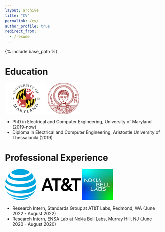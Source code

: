 ```yaml
---
layout: archive
title: "CV"
permalink: /cv/
author_profile: true
redirect_from:
  - /resume
---
```


{% include base_path %}

Education
======
 ![alt text](/images/umd-logo.png) ![alt text](/images/auth-logo.png)
* PhD in Electrical and Computer Engineering, University of Maryland (2019-now)
* Diploma in Electrical and Computer Engineering, Aristostle University of Thessaloniki (2019)

  
Professional Experience
======
 ![alt text](/images/AT&T_logo.png) ![alt text](/images/nokia-logo.jpg)
* Research Intern, Standards Group at AT&T Labs, Redmond, WA (June 2022 - August 2022)
* Research Intern, ENSA Lab at Nokia Bell Labs, Murray Hill, NJ (June 2020 - August 2020)
